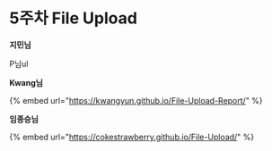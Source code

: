 # 5주차 File Upload

**지민님**



P님ul

**Kwang님**

{% embed url="https://kwangyun.github.io/File-Upload-Report/" %}





**임종승님**

{% embed url="https://cokestrawberry.github.io/File-Upload/" %}
